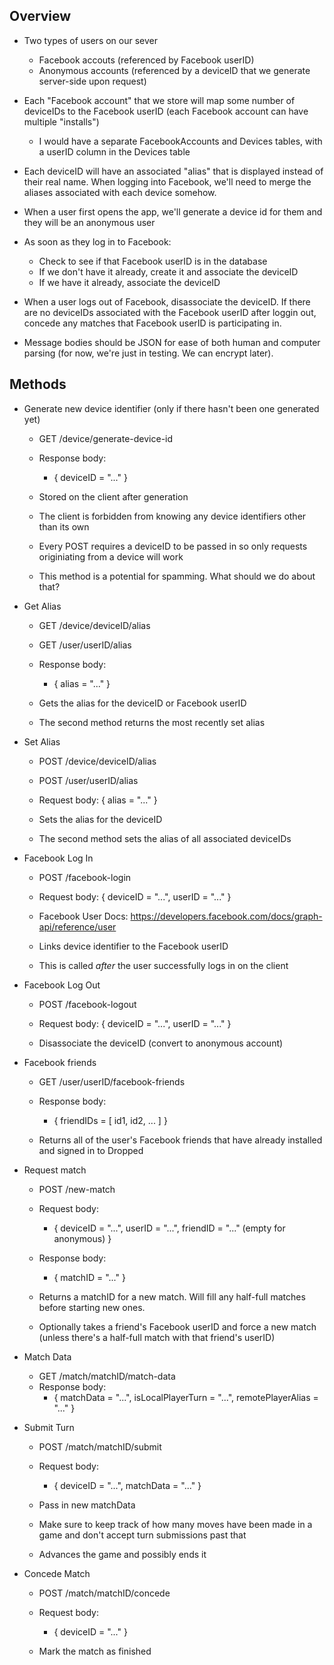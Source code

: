 
Overview
--------

- Two types of users on our sever
    - Facebook accouts (referenced by Facebook userID)
    - Anonymous accounts (referenced by a deviceID that we generate server-side upon request)

- Each "Facebook account" that we store will map some number of deviceIDs to the Facebook userID (each Facebook account can have multiple "installs")
    - I would have a separate FacebookAccounts and Devices tables, with a userID column in the Devices table

- Each deviceID will have an associated "alias" that is displayed instead of their real name. When logging
  into Facebook, we'll need to merge the aliases associated with each device somehow.

- When a user first opens the app, we'll generate a device id for them and they will be an anonymous user

- As soon as they log in to Facebook:
    - Check to see if that Facebook userID is in the database
    - If we don't have it already, create it and associate the deviceID
    - If we have it already, associate the deviceID

- When a user logs out of Facebook, disassociate the deviceID. If there are no deviceIDs associated with the Facebook userID after loggin
  out, concede any matches that Facebook userID is participating in.

- Message bodies should be JSON for ease of both human and computer parsing (for now, we're just in testing. We can encrypt later).

Methods
-------

- Generate new device identifier (only if there hasn't been one generated yet)
    - GET /device/generate-device-id
    - Response body:
        - { deviceID = "..." }

    - Stored on the client after generation
    - The client is forbidden from knowing any device identifiers other than its own
    - Every POST requires a deviceID to be passed in so only requests originiating from
      a device will work

    - This method is a potential for spamming. What should we do about that?

- Get Alias
    - GET /device/deviceID/alias
    - GET /user/userID/alias
    - Response body:
        - { alias = "..." }

    - Gets the alias for the deviceID or Facebook userID
    - The second method returns the most recently set alias

- Set Alias
    - POST /device/deviceID/alias
    - POST /user/userID/alias
    - Request body:
        { alias = "..." }

    - Sets the alias for the deviceID
    - The second method sets the alias of all associated deviceIDs

- Facebook Log In
    - POST /facebook-login
    - Request body:
        { deviceID = "...", userID = "..." }

    - Facebook User Docs: https://developers.facebook.com/docs/graph-api/reference/user
    - Links device identifier to the Facebook userID
    - This is called _after_ the user successfully logs in on the client

- Facebook Log Out
    - POST /facebook-logout
    - Request body:
        { deviceID = "...", userID = "..." }

    - Disassociate the deviceID (convert to anonymous account)

- Facebook friends
    - GET /user/userID/facebook-friends
    - Response body:
        - { friendIDs = [ id1, id2, ... ] }

    - Returns all of the user's Facebook friends that have already installed and signed in to Dropped

- Request match
    - POST /new-match
    - Request body:
        - { deviceID = "...", userID = "...", friendID = "..." (empty for anonymous) }
    - Response body:
        - { matchID = "..." }

    - Returns a matchID for a new match. Will fill any half-full matches before starting new ones.
    - Optionally takes a friend's Facebook userID and force a new match (unless there's a half-full match
      with that friend's userID)

- Match Data
    - GET /match/matchID/match-data
    - Response body:
        - { matchData = "...", isLocalPlayerTurn = "...", remotePlayerAlias = "..." }

- Submit Turn
    - POST /match/matchID/submit
    - Request body:
        - { deviceID = "...", matchData = "..." }

    - Pass in new matchData
    - Make sure to keep track of how many moves have been made in a game and don't accept turn submissions past that
    - Advances the game and possibly ends it

- Concede Match
    - POST /match/matchID/concede
    - Request body:
         - { deviceID = "..." }

    - Mark the match as finished

